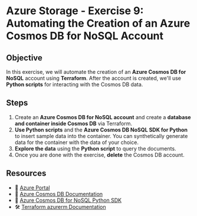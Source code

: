 # **Azure Storage - Exercise 9: Automating the Creation of an Azure Cosmos DB for NoSQL Account**

## **Objective**

In this exercise, we will automate the creation of an **Azure Cosmos DB for NoSQL** account using **Terraform**. After the account is created, we'll use **Python scripts** for interacting with the Cosmos DB data.

## **Steps**

1. Create an **Azure Cosmos DB for NoSQL account** and create a **database and container inside Cosmos DB** via Terraform.
2. **Use Python scripts** and the **Azure Cosmos DB NoSQL SDK for Python** to insert sample data into the container. You can synthetically generate data for the container with the data of your choice.
3. **Explore the data** using the **Python script** to query the documents.
4. Once you are done with the exercise, **delete** the Cosmos DB account.

## **Resources**

- 📌 [Azure Portal](https://portal.azure.com)
- 📖 [Azure Cosmos DB Documentation](https://learn.microsoft.com/en-us/azure/cosmos-db/)
- 📖 [Azure Cosmos DB for NoSQL Python SDK](https://learn.microsoft.com/en-us/azure/cosmos-db/nosql/quickstart-python)
- 🛠 [Terraform azurerm Documentation](https://registry.terraform.io/providers/hashicorp/azurerm/latest/docs)